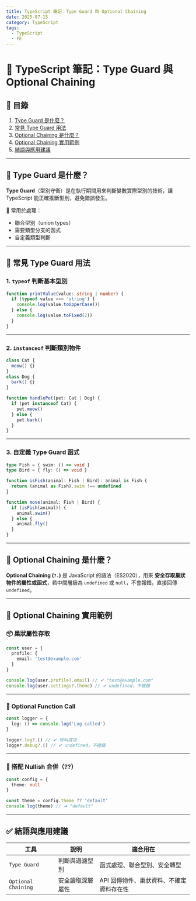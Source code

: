 ```yaml
---
title: TypeScript 筆記：Type Guard 與 Optional Chaining
date: 2025-07-15
category: TypeScript
tags:
  - TypeScript
  - FE
---
```


# 📘 TypeScript 筆記：Type Guard 與 Optional Chaining

## 📌 目錄

1. [Type Guard 是什麼？](#type-guard-是什麼)
2. [常見 Type Guard 用法](#常見-type-guard-用法)
3. [Optional Chaining 是什麼？](#optional-chaining-是什麼)
4. [Optional Chaining 實用範例](#optional-chaining-實用範例)
5. [結語與應用建議](#結語與應用建議)

---

## 🔹 Type Guard 是什麼？

**Type Guard**（型別守衛）是在執行期間用來判斷變數實際型別的技術，讓 TypeScript 能正確推斷型別，避免錯誤發生。

📌 常用於處理：

- 聯合型別（union types）
- 需要類型分支的函式
- 自定義類型判斷

---

## 🔸 常見 Type Guard 用法

### 1. `typeof` 判斷基本型別

```ts
function printValue(value: string | number) {
  if (typeof value === 'string') {
    console.log(value.toUpperCase())
  } else {
    console.log(value.toFixed(2))
  }
}
```

---

### 2. `instanceof` 判斷類別物件

```ts
class Cat {
  meow() {}
}
class Dog {
  bark() {}
}

function handlePet(pet: Cat | Dog) {
  if (pet instanceof Cat) {
    pet.meow()
  } else {
    pet.bark()
  }
}
```

---

### 3. 自定義 Type Guard 函式

```ts
type Fish = { swim: () => void }
type Bird = { fly: () => void }

function isFish(animal: Fish | Bird): animal is Fish {
  return (animal as Fish).swim !== undefined
}

function move(animal: Fish | Bird) {
  if (isFish(animal)) {
    animal.swim()
  } else {
    animal.fly()
  }
}
```

---

## 🔹 Optional Chaining 是什麼？

**Optional Chaining (`?.`)** 是 JavaScript 的語法（ES2020），用來 **安全存取巢狀物件的屬性或函式**，若中間層級為 `undefined` 或 `null`，不會報錯，直接回傳 `undefined`。

---

## 🔸 Optional Chaining 實用範例

### 📦 巢狀屬性存取

```ts
const user = {
  profile: {
    email: 'test@example.com'
  }
}

console.log(user.profile?.email) // ✔ "test@example.com"
console.log(user.settings?.theme) // ✔ undefined，不報錯
```

---

### 🧩 Optional Function Call

```ts
const logger = {
  log: () => console.log('Log called')
}

logger.log?.() // ✔ 呼叫成功
logger.debug?.() // ✔ undefined，不拋錯
```

---

### 🔄 搭配 Nullish 合併（??）

```ts
const config = {
  theme: null
}

const theme = config.theme ?? 'default'
console.log(theme) // ➜ "default"
```

---

## ✅ 結語與應用建議

| 工具                | 說明             | 適合用在                                 |
| ------------------- | ---------------- | ---------------------------------------- |
| `Type Guard`        | 判斷與過濾型別   | 函式處理、聯合型別、安全轉型             |
| `Optional Chaining` | 安全讀取深層屬性 | API 回傳物件、巢狀資料、不確定資料存在性 |
